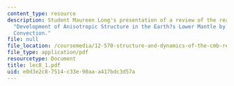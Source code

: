 ```yaml
---
content_type: resource
description: Student Maureen Long's presentation of a review of the reading assignment
  "Development of Anisotropic Structure in the Earth?s Lower Mantle by Solid-State
  Convection."
file: null
file_location: /coursemedia/12-570-structure-and-dynamics-of-the-cmb-region-spring-2004/e0d3e2c87514c33e90aaa417bdc3d57a_lec8_1.pdf
file_type: application/pdf
resourcetype: Document
title: lec8_1.pdf
uid: e0d3e2c8-7514-c33e-90aa-a417bdc3d57a
---
```

